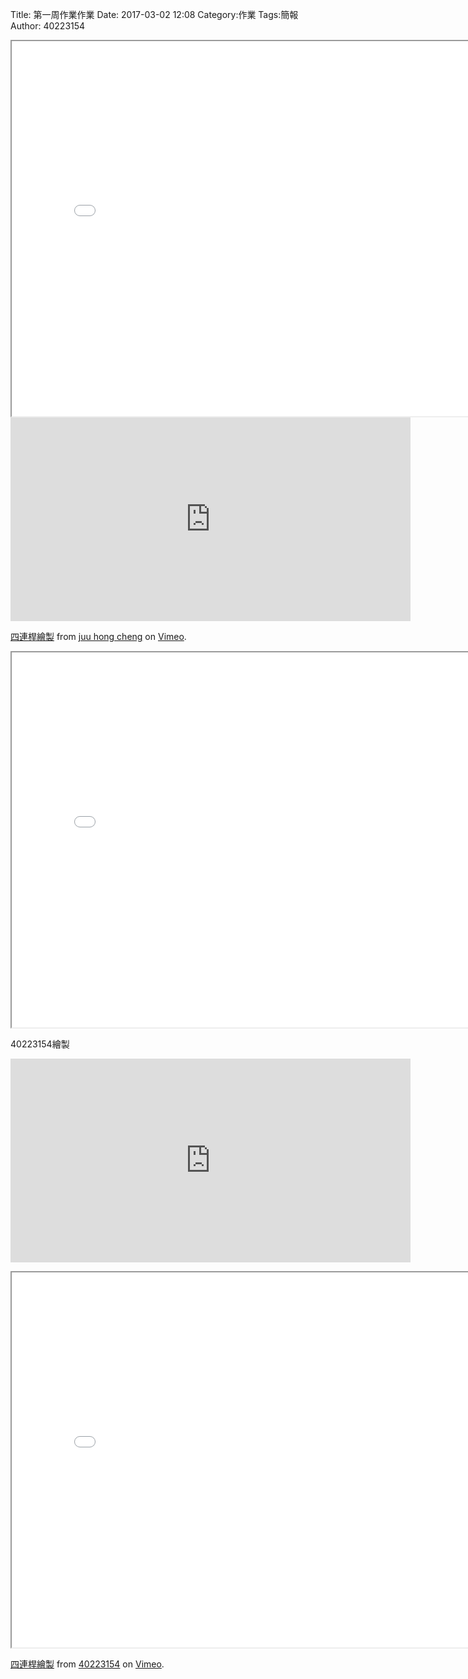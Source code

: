 Title: 第一周作業作業
Date: 2017-03-02 12:08
Category:作業
Tags:簡報
Author: 40223154



<!-- PELICAN_END_SUMMARY -->

<iframe src="./../data/fourbar.html"width="800"height="600"/></iframe>


<iframe src="https://player.vimeo.com/video/206681186" width="640" height="326" frameborder="0" webkitallowfullscreen mozallowfullscreen allowfullscreen></iframe>
<p><a href="https://vimeo.com/206681186">四連桿繪製</a> from <a href="https://vimeo.com/user46455588">juu hong cheng</a> on <a href="https://vimeo.com">Vimeo</a>.</p>

<iframe src="./../data/fourbar.html"width="800"height="600"/></iframe>

40223154繪製
<iframe src="https://vimeo.com/207995226" width="640" height="326" frameborder="0" webkitallowfullscreen mozallowfullscreen allowfullscreen></iframe>
<p><a href="https://vimeo.com/207995226">

<iframe src="./../data/fourbar.html"width="800"height="600"/></iframe>

四連桿繪製</a> from <a href="https://vimeo.com/207995226">40223154</a> on <a href="https://vimeo.com">Vimeo</a>.</p>



